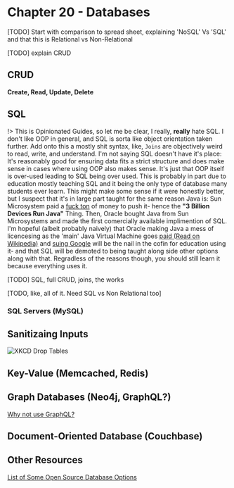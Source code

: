 # Chapter 20 - Databases

[TODO] Start with comparison to spread sheet, explaining 'NoSQL' Vs 'SQL' and that this is Relational vs Non-Relational

[TODO] explain CRUD

## CRUD

**Create, Read, Update, Delete**

## SQL

!> This is Opinionated Guides, so let me be clear, I really, **really** hate SQL. I don't like OOP in general, and SQL is sorta like object orientation taken further. Add onto this a mostly shit syntax, like, `Joins` are objectively weird to read, write, and understand. I'm not saying SQL doesn't have it's place: It's reasonably good for ensuring data fits a strict structure and does make sense in cases where using OOP also makes sense. It's just that OOP itself is over-used leading to SQL being over used. This is probably in part due to education mostly teaching SQL and it being the only type of database many students ever learn. This might make some sense if it were honestly better, but I suspect that it's in large part taught for the same reason Java is:  Sun Microsystem paid a [fuck ton](https://www.theregister.com/2003/06/09/sun_preps_500m_java_brand/#:~:text=Sun%20is%20to%20lead%20a,world's%20best-known%20technology%20brands.) of money to push it- hence the **"3 Billion Devices Run Java"** Thing. Then, Oracle bought Java from Sun Microsystems and made the first comercially available implimention of SQL. I'm hopeful (albeit probably naively) that Oracle making Java a mess of licencesing as the 'main' Java Virtual Machine goes [paid (Read on Wikipedia)](https://en.wikipedia.org/wiki/Java_(programming_language)) and [suing Google](https://en.wikipedia.org/wiki/Google_LLC_v._Oracle_America,_Inc.) will be the nail in the cofin for education using it- and that SQL will be demoted to being taught along side other options along with that. Regradless of the reasons though, you should still learn it because everything uses it.



[TODO] SQL, full CRUD, joins, the works

[TODO, like, all of it. Need SQL vs Non Relational too]



### SQL Servers (MySQL)

## Sanitizaing Inputs

![XKCD Drop Tables](../media/xkcddrop.png)

## Key-Value (Memcached, Redis)

## Graph Databases (Neo4j, GraphQL?)

[Why not use GraphQL?](https://wundergraph.com/blog/why_not_use_graphql)

## Document-Oriented Database (Couchbase)

## Other Resources

[List of Some Open Source Database Options](https://www.goodfirms.co/blog/top-10-free-and-open-source-database-management-software-solutions)